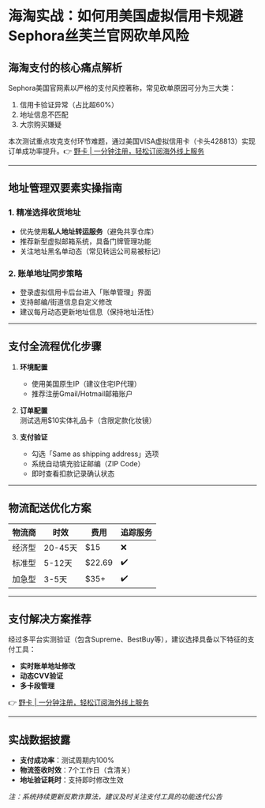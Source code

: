 # 海淘实战：如何用美国虚拟信用卡规避Sephora丝芙兰官网砍单风险

## 海淘支付的核心痛点解析
Sephora美国官网素以严格的支付风控著称，常见砍单原因可分为三大类：
1. 信用卡验证异常（占比超60%）
2. 地址信息不匹配
3. 大宗购买嫌疑

本次测试重点攻克支付环节难题，通过美国VISA虚拟信用卡（卡头428813）实现订单成功率提升。👉 [野卡 | 一分钟注册，轻松订阅海外线上服务](https://bbtdd.com/yeka)

---

## 地址管理双要素实操指南

### 1. 精准选择收货地址
- 优先使用**私人地址转运服务**（避免共享仓库）
- 推荐新型虚拟邮箱系统，具备门牌管理功能
- 关注地址黑名单动态（常见转运公司易被标记）

### 2. 账单地址同步策略
- 登录虚拟信用卡后台进入「账单管理」界面
- 支持邮编/街道信息自定义修改
- 建议每月动态更新地址信息（保持地址活性）

---

## 支付全流程优化步骤

1. **环境配置**  
   - 使用美国原生IP（建议住宅IP代理）
   - 推荐注册Gmail/Hotmail邮箱账户

2. **订单配置**  
   测试选用$10实体礼品卡（含限定款化妆镜）  
   

3. **支付验证**  
   - 勾选「Same as shipping address」选项  
   - 系统自动填充验证邮编（ZIP Code）
   - 即时查看扣款记录确认状态

---

## 物流配送优化方案

物流商 | 时效 | 费用 | 追踪服务
---|---|---|---
经济型 | 20-45天 | $15 | ❌
标准型 | 5-12天 | $22.69 | ✔️
加急型 | 3-5天 | $35+ | ✔️

---

## 支付解决方案推荐
经过多平台实测验证（包含Supreme、BestBuy等），建议选择具备以下特征的支付工具：
- **实时账单地址修改**
- **动态CVV验证**
- **多卡段管理**

👉 [野卡 | 一分钟注册，轻松订阅海外线上服务](https://bbtdd.com/yeka)

---

## 实战数据披露
- **支付成功率**：测试周期内100%
- **物流签收时效**：7个工作日（含清关）
- **地址验证耗时**：支持即时修改生效



*注：系统持续更新反欺诈算法，建议及时关注支付工具的功能迭代公告*